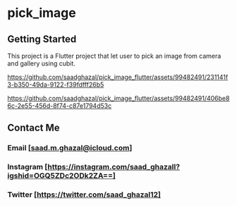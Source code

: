 # pick_image

## Getting Started

This project is a Flutter project that let user to pick an image from camera and
gallery using cubit.




https://github.com/saadghazal/pick_image_flutter/assets/99482491/231141f3-b350-49da-9122-f39fdfff26b5



https://github.com/saadghazal/pick_image_flutter/assets/99482491/406be86c-2e55-456d-8f74-c87e1794d53c




## Contact Me
### Email [saad.m.ghazal@icloud.com]
### Instagram [https://instagram.com/saad_ghazall?igshid=OGQ5ZDc2ODk2ZA==]
### Twitter [https://twitter.com/saad_ghazal12]


